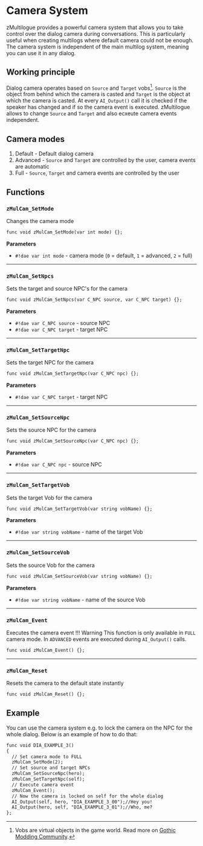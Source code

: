 # Camera System
zMultilogue provides a powerful camera system that allows you to take control over the dialog camera during conversations. This is particularly useful when creating multilogs where default camera could not be enough. The camera system is independent of the main multilog system, meaning you can use it in any dialog.

## Working principle

Dialog camera operates based on `Source` and `Target` vobs[^1]. `Source` is the object from behind which the camera is casted and `Target` is the object at which the camera is casted. At every `AI_Output()` call it is checked if the speaker has changed and if so the camera event is executed. zMultilogue allows to change `Source` and `Target` and also ecxeute camera events independent.

## Camera modes

  1. Default - Default dialog camera
  2. Advanced - `Source` and `Target` are controlled by the user, camera events are automatic
  3. Full - `Source`, `Target` and camera events are controlled by the user

## Functions

### `zMulCam_SetMode`
Changes the camera mode
```dae
func void zMulCam_SetMode(var int mode) {};
```
**Parameters**

  - `#!dae var int mode` - camera mode (`0` = default, `1` = advanced, `2` = full)

---
### `zMulCam_SetNpcs`
Sets the target and source NPC's for the camera
```dae
func void zMulCam_SetNpcs(var C_NPC source, var C_NPC target) {};
```
**Parameters**

  - `#!dae var C_NPC source` - source NPC
  - `#!dae var C_NPC target` - target NPC

---
### `zMulCam_SetTargetNpc`
Sets the target NPC for the camera
```dae
func void zMulCam_SetTargetNpc(var C_NPC npc) {};
```
**Parameters**

  - `#!dae var C_NPC target` - target NPC

---
### `zMulCam_SetSourceNpc`
Sets the source NPC for the camera
```dae
func void zMulCam_SetSourceNpc(var C_NPC npc) {};
```
**Parameters**

  - `#!dae var C_NPC npc` - source NPC

---
### `zMulCam_SetTargetVob`
Sets the target Vob for the camera
```dae
func void zMulCam_SetTargetVob(var string vobName) {};
```
**Parameters**

  - `#!dae var string vobName` - name of the target Vob

---
### `zMulCam_SetSourceVob`
Sets the source Vob for the camera
```dae
func void zMulCam_SetSourceVob(var string vobName) {};
```
**Parameters**

  - `#!dae var string vobName` - name of the source Vob

---
### `zMulCam_Event`
Executes the camera event
!!! Warning
    This function is only available in `FULL` camera mode. In `ADVANCED` events are executed during `AI_Output()` calls.
```dae
func void zMulCam_Event() {};
```

---
### `zMulCam_Reset`
Resets the camera to the default state instantly
```dae
func void zMulCam_Reset() {};
```

## Example
You can use the camera system e.g. to lock the camera on the NPC for the whole dialog. Below is an example of how to do that:

```dae
func void DIA_EXAMPLE_3()
{
  // Set camera mode to FULL
  zMulCam_SetMode(2); 
  // Set source and target NPCs
  zMulCam_SetSourceNpc(hero);
  zMulCam_SetTargetNpc(self);
  // Execute camera event
  zMulCam_Event();
  // Now the camera is locked on self for the whole dialog
  AI_Output(self, hero, "DIA_EXAMPLE_3_00");//Hey you!
  AI_Output(hero, self, "DIA_EXAMPLE_3_01");//Who, me?
};
```

[^1]: 
    Vobs are virtual objects in the game world. Read more on [Gothic Modding Community](https://auronen.cokoliv.eu/gmc/zengin/worlds/Classes/zCVob/).